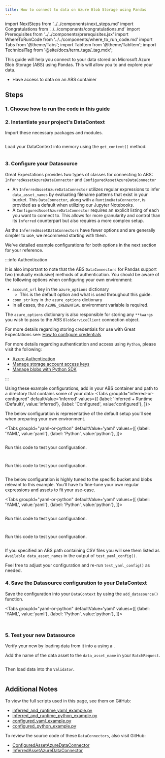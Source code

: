 ```yaml
---
title: How to connect to data on Azure Blob Storage using Pandas
---
```


import NextSteps from '../../components/next_steps.md'
import Congratulations from '../../components/congratulations.md'
import Prerequisites from '../../components/prerequisites.jsx'
import WhereToRunCode from '../../components/where_to_run_code.md'
import Tabs from '@theme/Tabs';
import TabItem from '@theme/TabItem';
import TechnicalTag from '@site/docs/term_tags/_tag.mdx';

This guide will help you connect to your data stored on Microsoft Azure Blob Storage (ABS) using Pandas.
This will allow you to <TechnicalTag tag="validation" text="Validate" /> and explore your data.

<Prerequisites>

- Have access to data on an ABS container

</Prerequisites>

## Steps

### 1. Choose how to run the code in this guide

<WhereToRunCode />

### 2. Instantiate your project's DataContext

Import these necessary packages and modules.

```python name="tests/integration/docusaurus/connecting_to_your_data/cloud/azure/pandas/inferred_and_runtime_yaml_example.py imports"
```

Load your DataContext into memory using the `get_context()` method.

```python name="tests/integration/docusaurus/connecting_to_your_data/cloud/azure/pandas/inferred_and_runtime_yaml_example.py get_context"
```

### 3. Configure your Datasource

Great Expectations provides two types of <TechnicalTag tag="data_connector" text="Data Connector" /> classes for connecting to ABS: `InferredAssetAzureDataConnector` and `ConfiguredAssetAzureDataConnector`

- An `InferredAssetAzureDataConnector` utilizes regular expressions to infer `data_asset_names` by evaluating filename patterns that exist in your bucket. This `DataConnector`, along with a `RuntimeDataConnector`, is provided as a default when utilizing our Jupyter Notebooks.
- A `ConfiguredAssetAzureDataConnector` requires an explicit listing of each <TechnicalTag tag="data_asset" text="Data Asset" /> you want to connect to. This allows for more granularity and control than its `Inferred` counterpart but also requires a more complex setup.

As the `InferredAssetDataConnectors` have fewer options and are generally simpler to use, we recommend starting with them.

We've detailed example configurations for both options in the next section for your reference.

:::info Authentication

It is also important to note that the ABS `DataConnectors` for Pandas support two (mutually exclusive) methods of authentication. You should be aware of the following options when configuring your own environment:
* `account_url` key in the `azure_options` dictionary
  - This is the default option and what is used throughout this guide.
* `conn_str` key in the `azure_options` dictionary
* In all cases, the `AZURE_CREDENTIAL` environment variable is required.

The `azure_options` dictionary is also responsible for storing any `**kwargs` you wish to pass to the ABS `BlobServiceClient` connection object.

For more details regarding storing credentials for use with Great Expectations see: [How to configure credentials](../../../setup/configuring_data_contexts/how_to_configure_credentials.md)

For more details regarding authentication and access using `Python`, please visit the following:
* [Azure Authentication](https://docs.microsoft.com/en-us/azure/storage/common/storage-account-keys-manage)
* [Manage storage account access keys](https://docs.microsoft.com/en-us/azure/storage/common/storage-account-keys-manage)
* [Manage blobs with Python SDK](https://docs.microsoft.com/en-us/azure/storage/blobs/storage-quickstart-blobs-python)

:::

Using these example configurations, add in your ABS container and path to a directory that contains some of your data:
<Tabs
  groupId="inferred-or-configured"
  defaultValue='inferred'
  values={[
  {label: 'Inferred + Runtime (Default)', value:'inferred'},
  {label: 'Configured', value:'configured'},
  ]}>

<TabItem value="inferred">

The below configuration is representative of the default setup you'll see when preparing your own environment.

  <Tabs
  groupId="yaml-or-python"
  defaultValue='yaml'
  values={[
  {label: 'YAML', value:'yaml'},
  {label: 'Python', value:'python'},
  ]}>

  <TabItem value="yaml">

  ```python name="tests/integration/docusaurus/connecting_to_your_data/cloud/azure/pandas/inferred_and_runtime_yaml_example.py datasource_yaml"
  ```

  Run this code to test your configuration.

  ```python name="tests/integration/docusaurus/connecting_to_your_data/cloud/azure/pandas/inferred_and_runtime_yaml_example.py test_yaml_config"
  ```
  </TabItem>

  <TabItem value="python">

  ```python name="tests/integration/docusaurus/connecting_to_your_data/cloud/azure/pandas/inferred_and_runtime_python_example.py datasource config"
  ```

  Run this code to test your configuration.

  ```python name="tests/integration/docusaurus/connecting_to_your_data/cloud/azure/pandas/inferred_and_runtime_python_example.py test datasource"
  ```

  </TabItem>

  </Tabs>

</TabItem>

<TabItem value="configured">

The below configuration is highly tuned to the specific bucket and blobs relevant to this example. You'll have to fine-tune your own regular expressions and assets to fit your use-case.


<Tabs
groupId="yaml-or-python"
defaultValue='yaml'
values={[
{label: 'YAML', value:'yaml'},
{label: 'Python', value:'python'},
]}>

<TabItem value="yaml">

```python name="tests/integration/docusaurus/connecting_to_your_data/cloud/azure/pandas/configured_yaml_example.py datasource config"
```

Run this code to test your configuration.

```python name="tests/integration/docusaurus/connecting_to_your_data/cloud/azure/pandas/configured_yaml_example.py test datasource"
```

</TabItem>

<TabItem value="python">

```python name="tests/integration/docusaurus/connecting_to_your_data/cloud/azure/pandas/configured_python_example.py datasource config"
```

Run this code to test your configuration.

```python name="tests/integration/docusaurus/connecting_to_your_data/cloud/azure/pandas/configured_python_example.py test datasource config"
```
</TabItem>

</Tabs>

</TabItem>

</Tabs>

If you specified an ABS path containing CSV files you will see them listed as `Available data_asset_names` in the output of `test_yaml_config()`.

Feel free to adjust your configuration and re-run `test_yaml_config()` as needed.

### 4. Save the Datasource configuration to your DataContext

Save the configuration into your `DataContext` by using the `add_datasource()` function.

<Tabs
  groupId="yaml-or-python"
  defaultValue='yaml'
  values={[
  {label: 'YAML', value:'yaml'},
  {label: 'Python', value:'python'},
  ]}>

<TabItem value="yaml">

```python name="tests/integration/docusaurus/connecting_to_your_data/cloud/azure/pandas/inferred_and_runtime_yaml_example.py add_datasource"
```

</TabItem>

<TabItem value="python">

```python name="tests/integration/docusaurus/connecting_to_your_data/cloud/azure/pandas/inferred_and_runtime_python_example.py add datasource"
```

</TabItem>

</Tabs>

### 5. Test your new Datasource

Verify your new <TechnicalTag tag="datasource" text="Datasource" /> by loading data from it into a <TechnicalTag tag="validator" text="Validator" /> using a <TechnicalTag tag="batch_request" text="Batch Request" />.

Add the name of the data asset to the `data_asset_name` in your `BatchRequest`.

```python name="tests/integration/docusaurus/connecting_to_your_data/cloud/azure/pandas/inferred_and_runtime_yaml_example.py batch_request"
```

Then load data into the `Validator`.
```python name="tests/integration/docusaurus/connecting_to_your_data/cloud/azure/pandas/inferred_and_runtime_yaml_example.py validator_creation"
```

<Congratulations />

## Additional Notes

To view the full scripts used in this page, see them on GitHub:

- [inferred_and_runtime_yaml_example.py](https://github.com/great-expectations/great_expectations/blob/develop/tests/integration/docusaurus/connecting_to_your_data/cloud/azure/pandas/inferred_and_runtime_yaml_example.py)
- [inferred_and_runtime_python_example.py](https://github.com/great-expectations/great_expectations/blob/develop/tests/integration/docusaurus/connecting_to_your_data/cloud/azure/pandas/inferred_and_runtime_python_example.py)
- [configured_yaml_example.py](https://github.com/great-expectations/great_expectations/blob/develop/tests/integration/docusaurus/connecting_to_your_data/cloud/azure/pandas/configured_yaml_example.py)
- [configured_python_example.py](https://github.com/great-expectations/great_expectations/blob/develop/tests/integration/docusaurus/connecting_to_your_data/cloud/azure/pandas/configured_python_example.py)

To review the source code of these `DataConnectors`, also visit GitHub:
- [ConfiguredAssetAzureDataConnector](https://github.com/great-expectations/great_expectations/blob/develop/great_expectations/datasource/data_connector/configured_asset_azure_data_connector.py)
- [InferredAssetAzureDataConnector](https://github.com/great-expectations/great_expectations/blob/develop/great_expectations/datasource/data_connector/inferred_asset_azure_data_connector.py)
